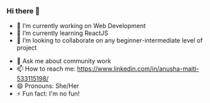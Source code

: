 ### Hi there 👋


- 🔭 I’m currently working on Web Development
- 🌱 I’m currently learning ReactJS
- 👯 I’m looking to collaborate on any beginner-intermediate level of project
<!--- 🤔 I’m looking for help with ...-->
- 💬 Ask me about community work 
- 📫 How to reach me: https://www.linkedin.com/in/anusha-maiti-533115198/
- 😄 Pronouns: She/Her
- ⚡ Fun fact: I'm no fun!


